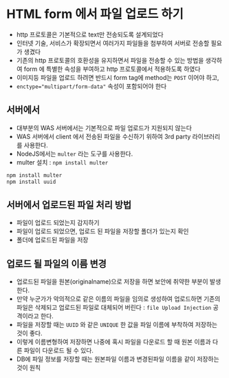 # HTML form 에서 파일 업로드 하기

- http 프로토콜은 기본적으로 text만 전송되도록 설계되었다
- 인터넷 기술, 서비스가 확장되면서 여러가지 파일들을 첨부하여 서버로 전송할 필요가 생겼다
- 기존의 http 프로토콜의 호환성을 유지하면서 파일을 전송할 수 있는 방법을 생각하여 form 에 특별한 속성을 부여하고 http 프로토콜에서 적용하도록 하였다
- 이미지등 파일을 업로드 하려면 반드시 form tag에 method는 `POST` 이어야 하고,
- `enctype="multipart/form-data"` 속성이 포함되어야 한다

## 서버에서

- 대부분의 WAS 서버에서는 기본적으로 파일 업로드가 지원되지 않는다
- WAS 서버에서 client 에서 전송된 파일을 수신하기 위하여 3rd party 라이브러리를 사용한다.
- NodeJS에서는 `multer` 라는 도구를 사용한다.
- multer 설치 : `npm install multer`

```bash
npm install multer
npm install uuid
```

## 서버에서 업로드된 파일 처리 방법

- 파일이 업로드 되었는지 감지하기
- 파일이 업로드 되었으면, 업로드 된 파일을 저장할 폴더가 있는지 확인
- 폴더에 업로드된 파일을 저장

## 업로드 될 파일의 이름 변경

- 업로드된 파일을 원본(originalname)으로 저장을 하면 보안에 취약한 부분이 발생한다.
- 만약 누군가가 악의적으로 같은 이름의 파일을 임의로 생성하여 업로드하면 기존의 파일은 삭제되고 업로드된 파일로 대체되어 버린다 : `file Upload Injection` 공격이라고 한다.
- 파일을 저장할 때는 `UUID` 와 같은 `UNIQUE` 한 값을 파일 이름에 부착하여 저장하는 것이 좋다.
- 이렇게 이름변형하여 저장하면 나중에 혹시 파일을 다운로드 할 때 원본 이름과 다른 파일이 다운로드 될 수 있다.
- DB에 파일 정보를 저장할 때는 원본파일 이름과 변경된파일 이름을 같이 저장하는 것이 원칙
